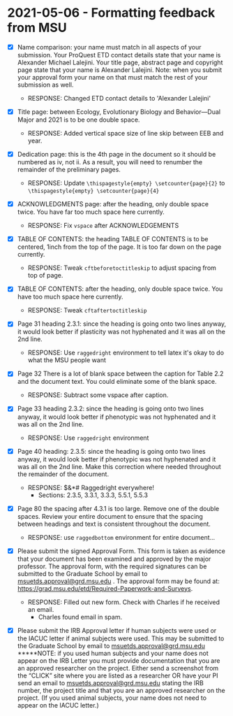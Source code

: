 # 2021-05-06 - Formatting feedback from MSU

- [x] Name comparison: your name must match in all aspects of your submission. Your ProQuest ETD contact details state that your name is Alexander Michael Lalejini. Your title page, abstract page and copyright page state that your name is Alexander Lalejini. Note: when you submit your approval form your name on that must match the rest of your submission as well.
  - RESPONSE: Changed ETD contact details to 'Alexander Lalejini'

- [x] Title page: between Ecology, Evolutionary Biology and Behavior—Dual Major and 2021 is to be one double space.
  - RESPONSE: Added vertical space size of line skip between EEB and year.

- [x] Dedication page: this is the 4th page in the document so it should be numbered as iv, not ii. As a result, you will need to renumber the remainder of the preliminary pages.
  - RESPONSE: Update `\thispagestyle{empty} \setcounter{page}{2}` to `\thispagestyle{empty} \setcounter{page}{4}`

- [x] ACKNOWLEDGMENTS page: after the heading, only double space twice. You have far too much space here currently.
  - RESPONSE: Fix `vspace` after ACKNOWLEDGEMENTS

- [x] TABLE OF CONTENTS: the heading TABLE OF CONTENTS is to be centered, 1inch from the top of the page. It is too far down on the page currently.
  - RESPONSE: Tweak `cftbeforetoctitleskip` to adjust spacing from top of page.

- [x] TABLE OF CONTENTS: after the heading, only double space twice. You have too much space here currently.
  - RESPONSE: Tweak `cftaftertoctitleskip`

- [x] Page 31 heading 2.3.1: since the heading is going onto two lines anyway, it would look better if plasticity was not hyphenated and it was all on the 2nd line.
  - RESPONSE: Use `raggedright` environment to tell latex it's okay to do what the MSU people want

- [x] Page 32 There is a lot of blank space between the caption for Table 2.2 and the document text. You could eliminate some of the blank space.
  - RESPONSE: Subtract some vspace after caption.

- [x] Page 33 heading 2.3.2: since the heading is going onto two lines anyway, it would look better if phenotypic was not hyphenated and it was all on the 2nd line.
  - RESPONSE: Use `raggedright` environment

- [x] Page 40 heading: 2.3.5: since the heading is going onto two lines anyway, it would look better if phenotypic was not hyphenated and it was all on the 2nd line. Make this correction where needed throughout the remainder of the document.
  - RESPONSE: $&*# Raggedright everywhere!
    - Sections: 2.3.5, 3.3.1, 3.3.3, 5.5.1, 5.5.3

- [x] Page 80 the spacing after 4.3.1 is too large. Remove one of the double spaces. Review your entire document to ensure that the spacing between headings and text is consistent throughout the document.
  - RESPONSE: use `raggedbottom` environment for entire document...

- [x] Please submit the signed Approval Form. This form is taken as evidence that your document has been examined and approved by the major professor. The approval form, with the required signatures can be submitted to the Graduate School by email to msuetds.approval@grd.msu.edu . The approval form may be found at: https://grad.msu.edu/etd/Required-Paperwork-and-Surveys.
  - RESPONSE: Filled out new form. Check with Charles if he received an email.
    - Charles found email in spam.

- [x] Please submit the IRB Approval letter if human subjects were used or the IACUC letter if animal subjects were used. This may be submitted to the Graduate School by email to msuetds.approval@grd.msu.edu *****NOTE: if you used human subjects and your name does not appear on the IRB Letter you must provide documentation that you are an approved researcher on the project. Either send a screenshot from the “CLICK” site where you are listed as a researcher OR have your PI send an email to msuetds.approval@grd.msu.edu stating the IRB number, the project title and that you are an approved researcher on the project. (If you used animal subjects, your name does not need to appear on the IACUC letter.) 
